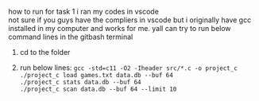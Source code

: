 how to run for task 1
i ran my codes in vscode <br />
not sure if you guys have the compliers in vscode but i originally have gcc installed in my computer and works for me.
yall can try to run below command lines in the gitbash terminal 

1. cd to the folder

2. run below lines:
`gcc -std=c11 -O2 -Iheader src/*.c -o project_c`<br />
`./project_c load games.txt data.db --buf 64`<br />
`./project_c stats data.db --buf 64`<br />
`./project_c scan data.db --buf 64 --limit 10`
